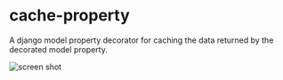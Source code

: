 # cache-property
A django model property decorator for caching the data returned by the decorated model property.


![screen shot](http://i.imgur.com/cDrSHL7.png)
